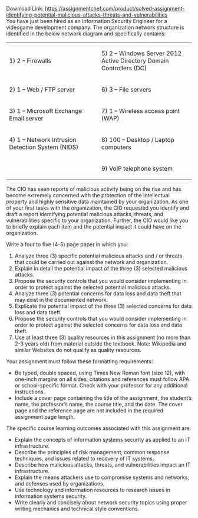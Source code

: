 Download Link: https://assignmentchef.com/product/solved-assignment-identifying-potential-malicious-attacks-threats-and-vulnerabilities
<br>
You have just been hired as an Information Security Engineer for a videogame development company. The organization network structure is identified in the below network diagram and specifically contains:

<table>

 <tbody style="font-weight: inherit; font-style: inherit;">

  <tr style="font-weight: inherit; font-style: inherit;">

   <td style="font-weight: inherit; font-style: inherit;" width="319"><p style="font-weight: inherit; font-style: inherit;"><span style="font-weight: inherit; font-style: inherit;">1) 2 – Firewalls</span></td>

   <td style="font-weight: inherit; font-style: inherit;" width="319"><p style="font-weight: inherit; font-style: inherit;"><span style="font-weight: inherit; font-style: inherit;">5) 2 – Windows Server 2012 Active Directory Domain Controllers (DC)</span></td>

  </tr>

  <tr style="font-weight: inherit; font-style: inherit;">

   <td style="font-weight: inherit; font-style: inherit;" width="319"><p style="font-weight: inherit; font-style: inherit;"><span style="font-weight: inherit; font-style: inherit;">2) 1 – Web / FTP server</span></td>

   <td style="font-weight: inherit; font-style: inherit;" width="319"><p style="font-weight: inherit; font-style: inherit;"><span style="font-weight: inherit; font-style: inherit;">6) 3 – File servers</span></td>

  </tr>

  <tr style="font-weight: inherit; font-style: inherit;">

   <td style="font-weight: inherit; font-style: inherit;" width="319"><p style="font-weight: inherit; font-style: inherit;"><span style="font-weight: inherit; font-style: inherit;">3) 1 – Microsoft Exchange Email server</span></td>

   <td style="font-weight: inherit; font-style: inherit;" width="319"><p style="font-weight: inherit; font-style: inherit;"><span style="font-weight: inherit; font-style: inherit;">7) 1 – Wireless access point (WAP)</span></td>

  </tr>

  <tr style="font-weight: inherit; font-style: inherit;">

   <td style="font-weight: inherit; font-style: inherit;" width="319"><p style="font-weight: inherit; font-style: inherit;"><span style="font-weight: inherit; font-style: inherit;">4) 1 – Network Intrusion Detection System (NIDS)</span></td>

   <td style="font-weight: inherit; font-style: inherit;" width="319"><p style="font-weight: inherit; font-style: inherit;"><span style="font-weight: inherit; font-style: inherit;">8) 100 – Desktop / Laptop computers</span></td>

  </tr>

  <tr style="font-weight: inherit; font-style: inherit;">

   <td style="font-weight: inherit; font-style: inherit;" width="319"><p style="font-weight: inherit; font-style: inherit;"><span style="font-weight: inherit; font-style: inherit;"> </span></td>

   <td style="font-weight: inherit; font-style: inherit;" width="319"><p style="font-weight: inherit; font-style: inherit;"><span style="font-weight: inherit; font-style: inherit;">9) VoIP telephone system</span></td>

  </tr>

 </tbody>

</table>

The CIO has seen reports of malicious activity being on the rise and has become extremely concerned with the protection of the intellectual property and highly sensitive data maintained by your organization. As one of your first tasks with the organization, the CIO requested you identify and draft a report identifying potential malicious attacks, threats, and vulnerabilities specific to your organization. Further, the CIO would like you to briefly explain each item and the potential impact it could have on the organization.

Write a four to five (4-5) page paper in which you:

<ol>

 <li style="font-weight: inherit; font-style: inherit;">Analyze three (3) specific potential malicious attacks and / or threats that could be carried out against the network and organization.</li>

 <li style="font-weight: inherit; font-style: inherit;">Explain in detail the potential impact of the three (3) selected malicious attacks.</li>

 <li style="font-weight: inherit; font-style: inherit;">Propose the security controls that you would consider implementing in order to protect against the selected potential malicious attacks.</li>

 <li style="font-weight: inherit; font-style: inherit;">Analyze three (3) potential concerns for data loss and data theft that may exist in the documented network.</li>

 <li style="font-weight: inherit; font-style: inherit;">Explicate the potential impact of the three (3) selected concerns for data loss and data theft.</li>

 <li style="font-weight: inherit; font-style: inherit;">Propose the security controls that you would consider implementing in order to protect against the selected concerns for data loss and data theft.</li>

 <li style="font-weight: inherit; font-style: inherit;">Use at least three (3) quality resources in this assignment (no more than 2-3 years old) from material outside the textbook. Note: Wikipedia and similar Websites do not qualify as quality resources.</li>

</ol>

Your assignment must follow these formatting requirements:

<ul>

 <li style="font-weight: inherit; font-style: inherit;">Be typed, double spaced, using Times New Roman font (size 12), with one-inch margins on all sides; citations and references must follow APA or school-specific format. Check with your professor for any additional instructions.</li>

 <li style="font-weight: inherit; font-style: inherit;">Include a cover page containing the title of the assignment, the student’s name, the professor’s name, the course title, and the date. The cover page and the reference page are not included in the required assignment page length.</li>

</ul>

The specific course learning outcomes associated with this assignment are:

<ul>

 <li style="font-weight: inherit; font-style: inherit;">Explain the concepts of information systems security as applied to an IT infrastructure.</li>

 <li style="font-weight: inherit; font-style: inherit;">Describe the principles of risk management, common response techniques, and issues related to recovery of IT systems.</li>

 <li style="font-weight: inherit; font-style: inherit;">Describe how malicious attacks, threats, and vulnerabilities impact an IT infrastructure.</li>

 <li style="font-weight: inherit; font-style: inherit;">Explain the means attackers use to compromise systems and networks, and defenses used by organizations.</li>

 <li style="font-weight: inherit; font-style: inherit;">Use technology and information resources to research issues in information systems security.</li>

 <li style="font-weight: inherit; font-style: inherit;">Write clearly and concisely about network security topics using proper writing mechanics and technical style conventions.</li>

</ul>